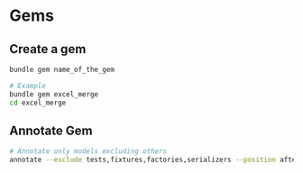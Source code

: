 # Gems

## Create a gem
```sh
bundle gem name_of_the_gem

# Example
bundle gem excel_merge
cd excel_merge
```

## Annotate Gem
```sh
# Annotate only models excluding others
annotate --exclude tests,fixtures,factories,serializers --position after --show-indexes
```